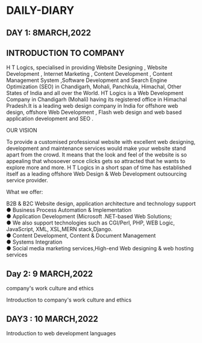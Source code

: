 # DAILY-DIARY

## DAY 1: 8MARCH,2022

## INTRODUCTION TO COMPANY

H T Logics, specialised in providing Website Designing , Website Development , Internet
Marketing , Content Development , Content Management System ,Software Development
and Search Engine Optimization (SEO) in Chandigarh, Mohali, Panchkula, Himachal, Other
States of India and all over the World. HT Logics is a Web Development Company in
Chandigarh (Mohali) having its registered office in Himachal Pradesh.It is a leading web
design company in India for offshore web design, offshore Web Development , Flash web
design and web based application development and SEO .


OUR VISION


To provide a customised professional website with excellent web designing, development and
maintenance services would make your website stand apart from the crowd. It means that the
look and feel of the website is so appealing that whosoever once clicks gets so attracted that
he wants to explore more and more. H T Logics in a short span of time has established itself
as a leading offshore Web Design & Web Development outsourcing service provider.


What we offer:

B2B & B2C Website design, application architecture and technology support<br>
● Business Process Automation & Implementation<br>
● Application Development (Microsoft .NET-based Web Solutions;<br>
● We also support technologies such as CGI/Perl, PHP, WEB Logic, JavaScript, XML,
XSL,MERN stack,Django.<br>
● Content Development, Content & Document Management<br>
● Systems Integration<br>
● Social media marketing services,High-end Web designing & web hosting services<br>


## Day 2: 9 MARCH,2022

company's work culture and ethics

Introduction to company's work culture and ethics

## DAY3 : 10 MARCH,2022

Introduction to web development languages


